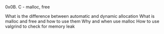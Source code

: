0x0B. C - malloc, free


What is the difference between automatic and dynamic allocation
What is malloc and free and how to use them
Why and when use malloc
How to use valgrind to check for memory leak
